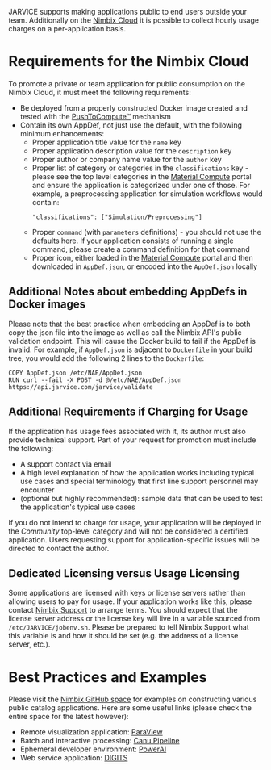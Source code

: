 JARVICE supports making applications public to end users outside your team.  Additionally on the [Nimbix Cloud](https://www.nimbix.net) it is possible to collect hourly usage charges on a per-application basis.

# Requirements for the Nimbix Cloud

To promote a private or team application for public consumption on the Nimbix Cloud, it must meet the following requirements:

- Be deployed from a properly constructed Docker image created and tested with the [PushToCompute&trade;](ptc.md) mechanism
- Contain its own AppDef, not just use the default, with the following minimum enhancements:
    - Proper application title value for the ```name``` key
    - Proper application description value for the ```description``` key
    - Proper author or company name value for the ```author``` key
    - Proper list of category or categories in the ```classifications``` key - please see the top level categories in the [Material Compute](https://mc.jarvice.com) portal and ensure the application is categorized under one of those.  For example, a preprocessing application for simulation workflows would contain:
        ```
        "classifications": ["Simulation/Preprocessing"]
        ```
    - Proper ```command``` (with ```parameters``` definitions) - you should not use the defaults here.  If your application consists of running a single command, please create a command definition for that command
    - Proper icon, either loaded in the [Material Compute](https://mc.jarvice.com) portal and then downloaded in ```AppDef.json```, or encoded into the ```AppDef.json``` locally

## Additional Notes about embedding AppDefs in Docker images

Please note that the best practice when embedding an AppDef is to both copy the json file into the image as well as call the Nimbix API's public validation endpoint.  This will cause the Docker build to fail if the AppDef is invalid.  For example, if ```AppDef.json``` is adjacent to ```Dockerfile``` in your build tree, you would add the following 2 lines to the ```Dockerfile```:

    COPY AppDef.json /etc/NAE/AppDef.json
    RUN curl --fail -X POST -d @/etc/NAE/AppDef.json https://api.jarvice.com/jarvice/validate

## Additional Requirements if Charging for Usage

If the application has usage fees associated with it, its author must also provide technical support.  Part of your request for promotion must include the following:

- A support contact via email
- A high level explanation of how the application works including typical use cases and special terminology that first line support personnel may encounter
- (optional but highly recommended): sample data that can be used to test the application's typical use cases

If you do not intend to charge for usage, your application will be deployed in the *Community* top-level category and will not be considered a certified application.  Users requesting support for application-specific issues will be directed to contact the author.

## Dedicated Licensing versus Usage Licensing

Some applications are licensed with keys or license servers rather than allowing users to pay for usage.  If your application works like this, please contact [Nimbix Support](https://nimbix.zendesk.com) to arrange terms.  You should expect that the license server address or the license key will live in a variable sourced from ```/etc/JARVICE/jobenv.sh```.  Please be prepared to tell Nimbix Support what this variable is and how it should be set (e.g. the address of a license server, etc.).

# Best Practices and Examples

Please visit the [Nimbix GitHub space](https://github.com/nimbix) for examples on constructing various public catalog applications.  Here are some useful links (please check the entire space for the latest however):

- Remote visualization application: [ParaView](https://github.com/nimbix/app-paraview)
- Batch and interactive processing: [Canu Pipeline](https://github.com/nimbix/app-canupipeline)
- Ephemeral developer environment: [PowerAI](https://github.com/nimbix/powerai)
- Web service application: [DIGITS](https://github.com/nimbix/app-digits)

